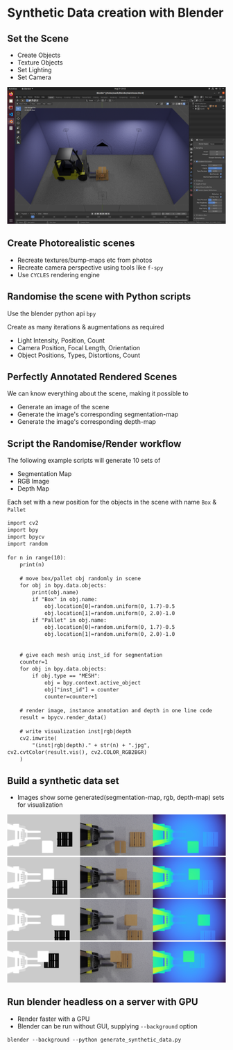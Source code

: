 # Synthetic Data creation with Blender

## Set the Scene

- Create Objects
- Texture Objects
- Set Lighting
- Set Camera

![media/scene](media/scene.png)

## Create Photorealistic scenes

- Recreate textures/bump-maps etc from photos
- Recreate camera perspective using tools like `f-spy`
- Use `CYCLES` rendering engine

## Randomise the scene with Python scripts

Use the blender python api `bpy`

Create as many iterations & augmentations as required

- Light Intensity, Position, Count
- Camera Position, Focal Length, Orientation
- Object Positions, Types, Distortions, Count

## Perfectly Annotated Rendered Scenes

We can know everything about the scene, making it possible to

- Generate an image of the scene
- Generate the image's corresponding segmentation-map
- Generate the image's corresponding depth-map

## Script the Randomise/Render workflow

The following example scripts will generate 10 sets of
- Segmentation Map
- RGB Image
- Depth Map

Each set with a new position for the objects in the scene with name `Box` & `Pallet`

```
import cv2
import bpy
import bpycv
import random

for n in range(10):
    print(n) 

    # move box/pallet obj randomly in scene
    for obj in bpy.data.objects:
        print(obj.name)
        if "Box" in obj.name:
            obj.location[0]=random.uniform(0, 1.7)-0.5
            obj.location[1]=random.uniform(0, 2.0)-1.0
        if "Pallet" in obj.name:
            obj.location[0]=random.uniform(0, 1.7)-0.5
            obj.location[1]=random.uniform(0, 2.0)-1.0
    

    # give each mesh uniq inst_id for segmentation
    counter=1
    for obj in bpy.data.objects:
        if obj.type == "MESH":
            obj = bpy.context.active_object
            obj["inst_id"] = counter
            counter=counter+1

    # render image, instance annotation and depth in one line code
    result = bpycv.render_data()

    # write visualization inst|rgb|depth 
    cv2.imwrite(
        "(inst|rgb|depth)." + str(n) + ".jpg", cv2.cvtColor(result.vis(), cv2.COLOR_RGB2BGR)
    )
```

## Build a synthetic data set

- Images show some generated(segmentation-map, rgb, depth-map) sets for visualization

![image](media/(inst|rgb|depth).0.jpg)
![image](media/(inst|rgb|depth).1.jpg)
![image](media/(inst|rgb|depth).2.jpg)
![image](media/(inst|rgb|depth).3.jpg)

## Run blender headless on a server with GPU

- Render faster with a GPU
- Blender can be run without GUI, supplying `--background` option
```
blender --background --python generate_synthetic_data.py
``` 